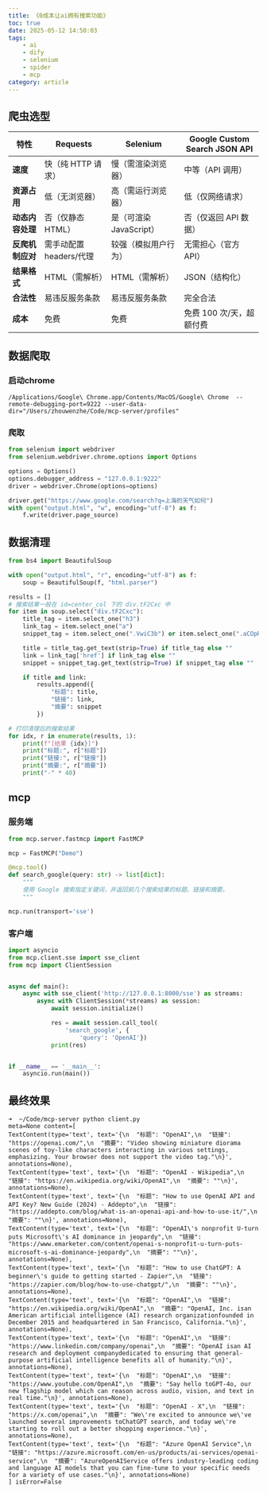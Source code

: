 ```yaml
---
title: 《0成本让ai拥有搜索功能》
toc: true
date: 2025-05-12 14:50:03
tags:
    - ai
    - dify
    - selenium
    - spider
    - mcp
category: article 
---
```

## 爬虫选型

| 特性                | Requests                          | Selenium                          | Google Custom Search JSON API       |
|---------------------|-----------------------------------|-----------------------------------|-------------------------------------|
| **速度**            | 快（纯 HTTP 请求）                | 慢（需渲染浏览器）                | 中等（API 调用）                    |
| **资源占用**        | 低（无浏览器）                    | 高（需运行浏览器）                | 低（仅网络请求）                    |
| **动态内容处理**    | 否（仅静态 HTML）                 | 是（可渲染 JavaScript）           | 否（仅返回 API 数据）               |
| **反爬机制应对**    | 需手动配置 headers/代理           | 较强（模拟用户行为）              | 无需担心（官方 API）                |
| **结果格式**        | HTML（需解析）                    | HTML（需解析）                    | JSON（结构化）                      |
| **合法性**          | 易违反服务条款                   | 易违反服务条款                   | 完全合法                            |
| **成本**            | 免费                              | 免费                              | 免费 100 次/天，超额付费           |

## 数据爬取

### 启动chrome
<!-- ## 下载引擎

### [查看Version](chrome://settings/help)

### [下载ChromeDriver](https://googlechromelabs.github.io/chrome-for-testing/) -->
```shell
/Applications/Google\ Chrome.app/Contents/MacOS/Google\ Chrome  --remote-debugging-port=9222 --user-data-dir="/Users/zhouwenzhe/Code/mcp-server/profiles"
```

### 爬取

```python
from selenium import webdriver
from selenium.webdriver.chrome.options import Options

options = Options()
options.debugger_address = "127.0.0.1:9222"
driver = webdriver.Chrome(options=options)

driver.get("https://www.google.com/search?q=上海的天气如何")
with open("output.html", "w", encoding="utf-8") as f:
    f.write(driver.page_source)
```

## 数据清理

```python
from bs4 import BeautifulSoup

with open("output.html", "r", encoding="utf-8") as f:
    soup = BeautifulSoup(f, "html.parser")

results = []
# 搜索结果一般在 id=center_col 下的 div.tF2Cxc 中
for item in soup.select("div.tF2Cxc"):
    title_tag = item.select_one("h3")
    link_tag = item.select_one("a")
    snippet_tag = item.select_one(".VwiC3b") or item.select_one(".aCOpRe")

    title = title_tag.get_text(strip=True) if title_tag else ""
    link = link_tag['href'] if link_tag else ""
    snippet = snippet_tag.get_text(strip=True) if snippet_tag else ""

    if title and link:
        results.append({
            "标题": title,
            "链接": link,
            "摘要": snippet
        })

# 打印清理后的搜索结果
for idx, r in enumerate(results, 1):
    print(f"[结果 {idx}]")
    print("标题:", r["标题"])
    print("链接:", r["链接"])
    print("摘要:", r["摘要"])
    print("-" * 40)
```

## mcp

### 服务端

```python
from mcp.server.fastmcp import FastMCP

mcp = FastMCP("Demo")

@mcp.tool()
def search_google(query: str) -> list[dict]:
    """
    使用 Google 搜索指定关键词，并返回前几个搜索结果的标题、链接和摘要。
    """

mcp.run(transport='sse')
```

### 客户端

```python
import asyncio
from mcp.client.sse import sse_client
from mcp import ClientSession


async def main():
    async with sse_client('http://127.0.0.1:8000/sse') as streams:
        async with ClientSession(*streams) as session:
            await session.initialize()

            res = await session.call_tool(
                'search_google', {
                    'query': 'OpenAI'})
            print(res)


if __name__ == '__main__':
    asyncio.run(main())
```

## 最终效果

```shell
➜  ~/Code/mcp-server python client.py
meta=None content=[
TextContent(type='text', text='{\n  "标题": "OpenAI",\n  "链接": "https://openai.com/",\n  "摘要": "Video showing miniature diorama scenes of toy-like characters interacting in various settings, emphasizing. Your browser does not support the video tag."\n}', annotations=None),
TextContent(type='text', text='{\n  "标题": "OpenAI - Wikipedia",\n  "链接": "https://en.wikipedia.org/wiki/OpenAI",\n  "摘要": ""\n}', annotations=None), 
TextContent(type='text', text='{\n  "标题": "How to use OpenAI API and API Key? New Guide (2024) - Addepto",\n  "链接": "https://addepto.com/blog/what-is-an-openai-api-and-how-to-use-it/",\n  "摘要": ""\n}', annotations=None), 
TextContent(type='text', text='{\n  "标题": "OpenAI\'s nonprofit U-turn puts Microsoft\'s AI dominance in jeopardy",\n  "链接": "https://www.emarketer.com/content/openai-s-nonprofit-u-turn-puts-microsoft-s-ai-dominance-jeopardy",\n  "摘要": ""\n}', annotations=None), 
TextContent(type='text', text='{\n  "标题": "How to use ChatGPT: A beginner\'s guide to getting started - Zapier",\n  "链接": "https://zapier.com/blog/how-to-use-chatgpt/",\n  "摘要": ""\n}', annotations=None), 
TextContent(type='text', text='{\n  "标题": "OpenAI",\n  "链接": "https://en.wikipedia.org/wiki/OpenAI",\n  "摘要": "OpenAI, Inc. isan American artificial intelligence (AI) research organizationfounded in December 2015 and headquartered in San Francisco, California."\n}', annotations=None), 
TextContent(type='text', text='{\n  "标题": "OpenAI",\n  "链接": "https://www.linkedin.com/company/openai",\n  "摘要": "OpenAI isan AI research and deployment companydedicated to ensuring that general-purpose artificial intelligence benefits all of humanity."\n}', annotations=None), 
TextContent(type='text', text='{\n  "标题": "OpenAI",\n  "链接": "https://www.youtube.com/OpenAI",\n  "摘要": "Say hello toGPT-4o, our new flagship model which can reason across audio, vision, and text in real time."\n}', annotations=None), 
TextContent(type='text', text='{\n  "标题": "OpenAI - X",\n  "链接": "https://x.com/openai",\n  "摘要": "We\'re excited to announce we\'ve launched several improvements toChatGPT search, and today we\'re starting to roll out a better shopping experience."\n}', annotations=None), 
TextContent(type='text', text='{\n  "标题": "Azure OpenAI Service",\n  "链接": "https://azure.microsoft.com/en-us/products/ai-services/openai-service",\n  "摘要": "AzureOpenAIService offers industry-leading coding and language AI models that you can fine-tune to your specific needs for a variety of use cases."\n}', annotations=None)
] isError=False
```
